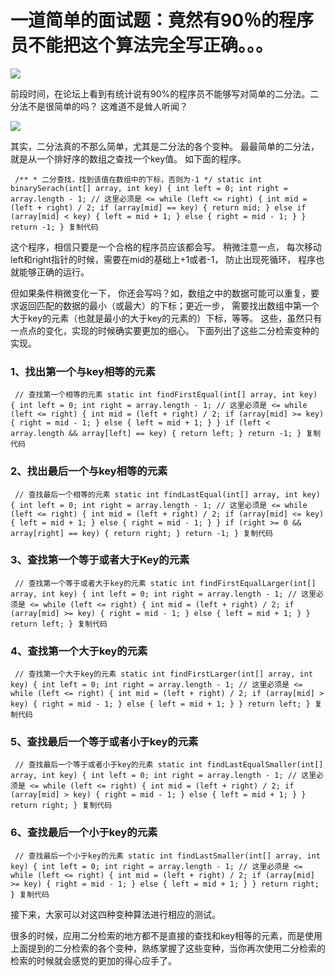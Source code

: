# 一道简单的面试题：竟然有90％的程序员不能把这个算法完全写正确。。。 #

![](https://user-gold-cdn.xitu.io/2019/6/6/16b2bb4a7a38d66c?imageView2/0/w/1280/h/960/ignore-error/1)

前段时间，在论坛上看到有统计说有90%的程序员不能够写对简单的二分法。二分法不是很简单的吗？ 这难道不是耸人听闻？

![](https://user-gold-cdn.xitu.io/2019/6/6/16b2bb4bade12d4e?imageView2/0/w/1280/h/960/ignore-error/1)

其实，二分法真的不那么简单，尤其是二分法的各个变种。 最最简单的二分法，就是从一个排好序的数组之查找一个key值。 如下面的程序。

` /** * 二分查找，找到该值在数组中的下标，否则为-1 */ static int binarySerach(int[] array, int key) { int left = 0; int right = array.length - 1; // 这里必须是 <= while (left <= right) { int mid = (left + right) / 2; if (array[mid] == key) { return mid; } else if (array[mid] < key) { left = mid + 1; } else { right = mid - 1; } } return -1; } 复制代码`

这个程序，相信只要是一个合格的程序员应该都会写。 稍微注意一点， 每次移动left和right指针的时候，需要在mid的基础上+1或者-1， 防止出现死循环， 程序也就能够正确的运行。

但如果条件稍微变化一下， 你还会写吗？如，数组之中的数据可能可以重复，要求返回匹配的数据的最小（或最大）的下标；更近一步， 需要找出数组中第一个大于key的元素（也就是最小的大于key的元素的）下标，等等。 这些，虽然只有一点点的变化，实现的时候确实要更加的细心。 下面列出了这些二分检索变种的实现。

### 1、找出第一个与key相等的元素 ###

` // 查找第一个相等的元素 static int findFirstEqual(int[] array, int key) { int left = 0; int right = array.length - 1; // 这里必须是 <= while (left <= right) { int mid = (left + right) / 2; if (array[mid] >= key) { right = mid - 1; } else { left = mid + 1; } } if (left < array.length && array[left] == key) { return left; } return -1; } 复制代码`

### 2、找出最后一个与key相等的元素 ###

` // 查找最后一个相等的元素 static int findLastEqual(int[] array, int key) { int left = 0; int right = array.length - 1; // 这里必须是 <= while (left <= right) { int mid = (left + right) / 2; if (array[mid] <= key) { left = mid + 1; } else { right = mid - 1; } } if (right >= 0 && array[right] == key) { return right; } return -1; } 复制代码`

### 3、查找第一个等于或者大于Key的元素 ###

` // 查找第一个等于或者大于key的元素 static int findFirstEqualLarger(int[] array, int key) { int left = 0; int right = array.length - 1; // 这里必须是 <= while (left <= right) { int mid = (left + right) / 2; if (array[mid] >= key) { right = mid - 1; } else { left = mid + 1; } } return left; } 复制代码`

### 4、查找第一个大于key的元素 ###

` // 查找第一个大于key的元素 static int findFirstLarger(int[] array, int key) { int left = 0; int right = array.length - 1; // 这里必须是 <= while (left <= right) { int mid = (left + right) / 2; if (array[mid] > key) { right = mid - 1; } else { left = mid + 1; } } return left; } 复制代码`

### 5、查找最后一个等于或者小于key的元素 ###

` // 查找最后一个等于或者小于key的元素 static int findLastEqualSmaller(int[] array, int key) { int left = 0; int right = array.length - 1; // 这里必须是 <= while (left <= right) { int mid = (left + right) / 2; if (array[mid] > key) { right = mid - 1; } else { left = mid + 1; } } return right; } 复制代码`

### 6、查找最后一个小于key的元素 ###

` // 查找最后一个小于key的元素 static int findLastSmaller(int[] array, int key) { int left = 0; int right = array.length - 1; // 这里必须是 <= while (left <= right) { int mid = (left + right) / 2; if (array[mid] >= key) { right = mid - 1; } else { left = mid + 1; } } return right; } 复制代码`

接下来，大家可以对这四种变种算法进行相应的测试。

很多的时候，应用二分检索的地方都不是直接的查找和key相等的元素，而是使用上面提到的二分检索的各个变种，熟练掌握了这些变种，当你再次使用二分检索的检索的时候就会感觉的更加的得心应手了。